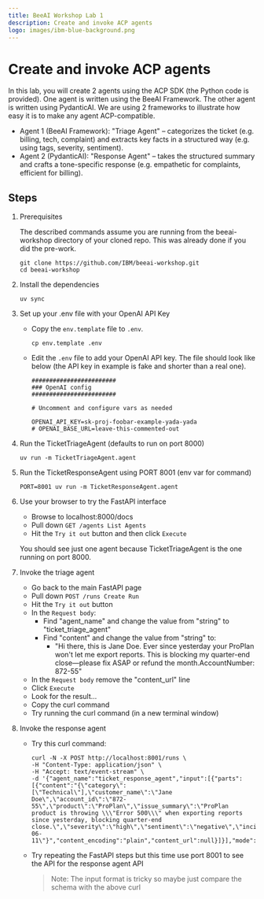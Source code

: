 ```yaml
---
title: BeeAI Workshop Lab 1
description: Create and invoke ACP agents
logo: images/ibm-blue-background.png
---
```


# Create and invoke ACP agents

In this lab, you will create 2 agents using the ACP SDK (the Python code is provided).
One agent is written using the BeeAI Framework.  The other agent is written using PydanticAI.
We are using 2 frameworks to illustrate how easy it is to make any agent ACP-compatible.

* Agent 1 (BeeAI Framework): "Triage Agent" – categorizes the ticket (e.g. billing, tech, complaint) and extracts key facts in a structured way (e.g. using tags, severity, sentiment).
* Agent 2 (PydanticAI): "Response Agent" – takes the structured summary and crafts a tone-specific response (e.g. empathetic for complaints, efficient for billing).

## Steps

1. Prerequisites

   The described commands assume you are running from the beeai-workshop directory
   of your cloned repo. This was already done if you did the pre-work.

   ```shell
   git clone https://github.com/IBM/beeai-workshop.git
   cd beeai-workshop
   ```

2. Install the dependencies

   ```shell
   uv sync
   ```

3. Set up your .env file with your OpenAI API Key

   * Copy the `env.template` file to `.env`.

     ```shell
     cp env.template .env
     ```

   * Edit the `.env` file to add your OpenAI API key.  The file should look like below
   (the API key in example is fake and shorter than a real one).

     ```shell
     ########################
     ### OpenAI config
     ########################

     # Uncomment and configure vars as needed

     OPENAI_API_KEY=sk-proj-foobar-example-yada-yada
     # OPENAI_BASE_URL=leave-this-commented-out
     ```

4. Run the TicketTriageAgent (defaults to run on port 8000)

   ```shell
   uv run -m TicketTriageAgent.agent
   ```

5. Run the TicketResponseAgent using PORT 8001 (env var for command)

   ```shell
   PORT=8001 uv run -m TicketResponseAgent.agent
   ```

6. Use your browser to try the FastAPI interface

   * Browse to localhost:8000/docs
   * Pull down `GET /agents List Agents`
   * Hit the `Try it out` button and then click `Execute`

   You should see just one agent because TicketTriageAgent is the one running on port 8000.

7. Invoke the triage agent

   * Go back to the main FastAPI page
   * Pull down `POST /runs Create Run`
   * Hit the `Try it out` button
   * In the `Request body`:
     * Find "agent_name" and change the value from "string" to "ticket_triage_agent"
     * Find "content" and change the value from "string" to:
       * "Hi there, this is Jane Doe. Ever since yesterday your ProPlan won't let me export reports. This is blocking my quarter-end close—please fix ASAP or refund the month.AccountNumber: 872-55"
   * In the `Request body` remove the "content_url" line
   * Click `Execute`
   * Look for the result...
   * Copy the curl command
   * Try running the curl command (in a new terminal window)

8. Invoke the response agent

   * Try this curl command:

     ```shell
     curl -N -X POST http://localhost:8001/runs \
     -H "Content-Type: application/json" \
     -H "Accept: text/event-stream" \
     -d '{"agent_name":"ticket_response_agent","input":[{"parts":[{"content":"{\"category\":[\"Technical\"],\"customer_name\":\"Jane Doe\",\"account_id\":\"872-55\",\"product\":\"ProPlan\",\"issue_summary\":\"ProPlan product is throwing \\\"Error 500\\\" when exporting reports since yesterday, blocking quarter-end close.\",\"severity\":\"high\",\"sentiment\":\"negative\",\"incident_date\":\"2024-06-11\"}","content_encoding":"plain","content_url":null}]}],"mode":"stream"}'
     ```

   * Try repeating the FastAPI steps but this time use port 8001 to see the API for the response agent API

     > Note: The input format is tricky so maybe just compare the schema with the above curl
